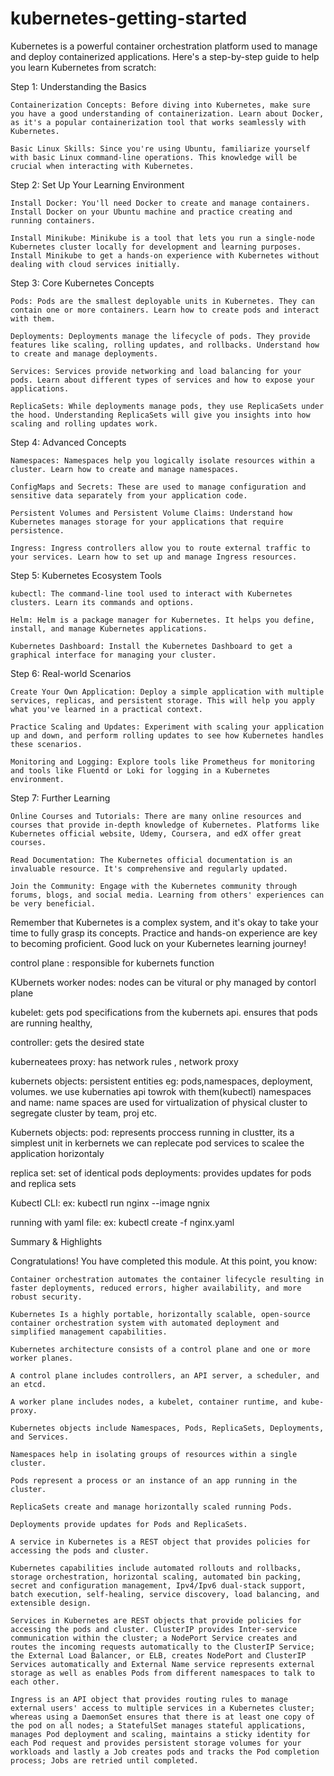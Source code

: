 # kubernetes-getting-started

 Kubernetes is a powerful container orchestration platform used to manage and deploy containerized applications. Here's a step-by-step guide to help you learn Kubernetes from scratch:

Step 1: Understanding the Basics

    Containerization Concepts: Before diving into Kubernetes, make sure you have a good understanding of containerization. Learn about Docker, as it's a popular containerization tool that works seamlessly with Kubernetes.

    Basic Linux Skills: Since you're using Ubuntu, familiarize yourself with basic Linux command-line operations. This knowledge will be crucial when interacting with Kubernetes.

Step 2: Set Up Your Learning Environment

    Install Docker: You'll need Docker to create and manage containers. Install Docker on your Ubuntu machine and practice creating and running containers.

    Install Minikube: Minikube is a tool that lets you run a single-node Kubernetes cluster locally for development and learning purposes. Install Minikube to get a hands-on experience with Kubernetes without dealing with cloud services initially.

Step 3: Core Kubernetes Concepts

    Pods: Pods are the smallest deployable units in Kubernetes. They can contain one or more containers. Learn how to create pods and interact with them.

    Deployments: Deployments manage the lifecycle of pods. They provide features like scaling, rolling updates, and rollbacks. Understand how to create and manage deployments.

    Services: Services provide networking and load balancing for your pods. Learn about different types of services and how to expose your applications.

    ReplicaSets: While deployments manage pods, they use ReplicaSets under the hood. Understanding ReplicaSets will give you insights into how scaling and rolling updates work.

Step 4: Advanced Concepts

    Namespaces: Namespaces help you logically isolate resources within a cluster. Learn how to create and manage namespaces.

    ConfigMaps and Secrets: These are used to manage configuration and sensitive data separately from your application code.

    Persistent Volumes and Persistent Volume Claims: Understand how Kubernetes manages storage for your applications that require persistence.

    Ingress: Ingress controllers allow you to route external traffic to your services. Learn how to set up and manage Ingress resources.

Step 5: Kubernetes Ecosystem Tools

    kubectl: The command-line tool used to interact with Kubernetes clusters. Learn its commands and options.

    Helm: Helm is a package manager for Kubernetes. It helps you define, install, and manage Kubernetes applications.

    Kubernetes Dashboard: Install the Kubernetes Dashboard to get a graphical interface for managing your cluster.

Step 6: Real-world Scenarios

    Create Your Own Application: Deploy a simple application with multiple services, replicas, and persistent storage. This will help you apply what you've learned in a practical context.

    Practice Scaling and Updates: Experiment with scaling your application up and down, and perform rolling updates to see how Kubernetes handles these scenarios.

    Monitoring and Logging: Explore tools like Prometheus for monitoring and tools like Fluentd or Loki for logging in a Kubernetes environment.

Step 7: Further Learning

    Online Courses and Tutorials: There are many online resources and courses that provide in-depth knowledge of Kubernetes. Platforms like Kubernetes official website, Udemy, Coursera, and edX offer great courses.

    Read Documentation: The Kubernetes official documentation is an invaluable resource. It's comprehensive and regularly updated.

    Join the Community: Engage with the Kubernetes community through forums, blogs, and social media. Learning from others' experiences can be very beneficial.

Remember that Kubernetes is a complex system, and it's okay to take your time to fully grasp its concepts. Practice and hands-on experience are key to becoming proficient. Good luck on your Kubernetes learning journey!


control plane : responsible for kubernets function

KUbernets worker nodes: nodes can be vitural or phy
managed by contorl plane


kubelet: gets pod specifications from the kubernets api. ensures that pods are running healthy, 

controller: gets the desired state 

kuberneatees proxy: has network rules , network proxy

kubernets objects: persistent entities  eg: pods,namespaces, deployment, volumes. we use kubernaties api towrok with them(kubectl)
namespaces and name: name spaces are used for virtualization of physical cluster to segregate cluster by team, proj etc.

Kubernets objects:
pod: represents proccess running in clustter, its a simplest unit in kerbernets
we can replecate pod services to scalee the application horizontaly

replica set: set of identical pods 
deployments: provides updates for pods and replica sets

Kubectl CLI:
ex: kubectl run nginx --image ngnix

running with yaml file:
ex: kubectl create -f nginx.yaml

Summary & Highlights

Congratulations! You have completed this module. At this point, you know: 

    Container orchestration automates the container lifecycle resulting in faster deployments, reduced errors, higher availability, and more robust security. 

    Kubernetes Is a highly portable, horizontally scalable, open-source container orchestration system with automated deployment and simplified management capabilities.  

    Kubernetes architecture consists of a control plane and one or more worker planes. 

    A control plane includes controllers, an API server, a scheduler, and an etcd. 

    A worker plane includes nodes, a kubelet, container runtime, and kube-proxy. 

    Kubernetes objects include Namespaces, Pods, ReplicaSets, Deployments, and Services. 

    Namespaces help in isolating groups of resources within a single cluster. 

    Pods represent a process or an instance of an app running in the cluster. 

    ReplicaSets create and manage horizontally scaled running Pods. 

    Deployments provide updates for Pods and ReplicaSets. 

    A service in Kubernetes is a REST object that provides policies for accessing the pods and cluster. 

    Kubernetes capabilities include automated rollouts and rollbacks, storage orchestration, horizontal scaling, automated bin packing, secret and configuration management, Ipv4/Ipv6 dual-stack support, batch execution, self-healing, service discovery, load balancing, and extensible design. 

    Services in Kubernetes are REST objects that provide policies for accessing the pods and cluster. ClusterIP provides Inter-service communication within the cluster; a NodePort Service creates and routes the incoming requests automatically to the ClusterIP Service; the External Load Balancer, or ELB, creates NodePort and ClusterIP Services automatically and External Name service represents external storage as well as enables Pods from different namespaces to talk to each other.

    Ingress is an API object that provides routing rules to manage external users' access to multiple services in a Kubernetes cluster; whereas using a DaemonSet ensures that there is at least one copy of the pod on all nodes; a StatefulSet manages stateful applications, manages Pod deployment and scaling, maintains a sticky identity for each Pod request and provides persistent storage volumes for your workloads and lastly a Job creates pods and tracks the Pod completion process; Jobs are retried until completed.  

